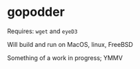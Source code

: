 # gopodder

Requires: `wget` and `eyeD3`

Will build and run on MacOS, linux, FreeBSD

Something of a work in progress; YMMV
